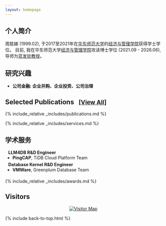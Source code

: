 ```yaml
---
layout: homepage
---
```


<!-- <div style="margin-top: 20px;"></div> -->

## <i class="fas fa-circle-user"></i> <span id="biography">个人简介</span>

周胜娣 (1999.02), 于2017至2021年在[华东师范大学](https://www.ecnu.edu.cn/)的[经济与管理学院](](https://sem.ecnu.edu.cn/) )获得学士学位。
目前, 我在华东师范大学[经济与管理学院](https://sem.ecnu.edu.cn/)攻读博士学位 (2021.09 - 2026.06), 导师为[蓝发钦教授](https://faculty.ecnu.edu.cn/_s35/lfq_en/main.psp)。

<h2 id="research-interests"><i class="fas fa-gamepad"></i> 研究兴趣</h2>


<ul>
  <li>
    <b>公司金融: 企业并购、企业投资、公司治理</b>
  </li>
</ul>

<i class="fa-solid fa-gamepad"></i>

<!-- <h2 id="news"><i class="fas fa-bullhorn"></i> News</h2>

<div class="news-container">
  <div class="news-scroll">
  <ul>
    <li>[May. 2025] 《》已在世界经济第 xxx 期见刊啦.</li>
  </ul>
  </div>
</div> -->

## <i class="fas fa-book-open"></i> <span id="publications">Selected Publications</span> <a href="/publications" style="font-size: 0.9em; margin-left: 10px;">[View All]</a>


{% include_relative _includes/publications.md %}

{% include_relative _includes/services.md %}

## <i class="fas fa-briefcase"></i> <span id="experience">学术服务</span>

<h4 style="margin:0 10px 0;">LLM4DB R&D Engineer</h4>

<ul style="margin:0 0 5px;">
  <li><strong>PingCAP</strong>, TiDB Cloud Platform Team</li>
</ul>

<h4 style="margin:0 10px 0;">Database Kernel R&D Engineer</h4>

<ul style="margin:0 0 20px;">
  <li><strong>VMWare</strong>, Greenplum Database Team</li>
</ul>


{% include_relative _includes/awards.md %}

## <i class="fas fa-map-marker-alt"></i> <span id="visitors">Visitors</span>

<div style="text-align: center; position: relative;">
  <a href='https://clustrmaps.com/site/1c5ir' style="display: block;">
    <img src='//clustrmaps.com/map_v2.png?cl=ffffff&w=500&t=tt&d=gLCfwQOo2tDTJu6x6-pe1tpNG7pvbeWih2SiAaG4jUc&co=2d78ad&ct=ffffff' alt="Visitor Map"/>
  </a>
  <div style="position: absolute; top: 0; left: 0; right: 0; bottom: 0; z-index: 999;" onclick="return false;"></div>
</div>

<!-- 引入 JavaScript 文件 -->
<script src="assets/js/typing-effect.js"></script>
<script src="assets/js/main.js"></script>

{% include back-to-top.html %}
